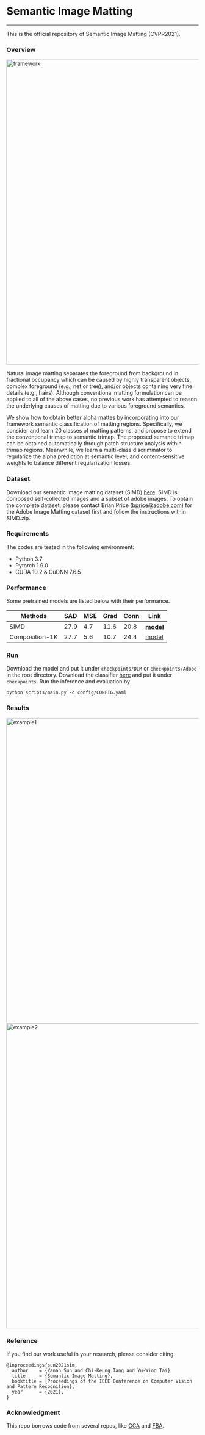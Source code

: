 # Semantic Image Matting
---
This is the official repository of Semantic Image Matting (CVPR2021). 


### Overview
<img src="./figures/framework.jpg" width="800" alt="framework" align=center/>

Natural image matting separates the foreground from background in fractional occupancy which can be caused by highly transparent objects, complex foreground (e.g., net or tree), and/or objects containing very fine details (e.g., hairs). Although conventional matting formulation can be applied to all of the above cases, no previous work has attempted to reason the underlying causes of matting due to various foreground semantics.

We show how to obtain better alpha mattes by incorporating into our framework semantic classification of matting regions. Specifically, we consider and learn 20 classes of matting patterns, and propose to extend the conventional trimap to semantic trimap. The proposed semantic trimap can be obtained automatically through patch structure analysis within trimap regions. Meanwhile, we learn a multi-class discriminator to regularize the alpha prediction at semantic level, and content-sensitive weights to balance different regularization losses. 

### Dataset
Download our semantic image matting dataset (SIMD) [here](https://drive.google.com/file/d/1Cl_Nacgid9ZLVZ7j-cMHnim4SocTMY92/view?usp=sharing). SIMD is composed self-collected images and a subset of adobe images. To obtain the complete dataset, please contact Brian Price (bprice@adobe.com) for the Adobe Image Matting dataset first and follow the instructions within SIMD.zip. 

### Requirements
The codes are tested in the following environment:

* Python 3.7
* Pytorch 1.9.0
* CUDA 10.2 & CuDNN 7.6.5

### Performance
Some pretrained models are listed below with their performance.
<table>
    <thead>
        <tr>
            <th>Methods</th>
            <th>SAD</th>
            <th>MSE</th>
            <th>Grad</th>
            <th>Conn</th>
            <th>Link</th>
        </tr>
    </thead>
    <tbody>
        <tr>
            <td>SIMD</td>
            <td>27.9</td>
            <td>4.7</td>
            <td>11.6</td>
            <td>20.8</td>
            <th><a href="https://drive.google.com/file/d/1kmhQtO-6wXTxgHtQCLRj3xPOEtXyzTXC/view?usp=sharing"> model </a></th>
        </tr>
        <tr>
            <td>Composition-1K</td>
            <td>27.7</td>
            <td>5.6</td>
            <td>10.7</td>
            <td>24.4</td>
            <td><a href="https://drive.google.com/file/d/1uUIhzBKyTRfu0Ylhm0O9pyV9TayPaODt/view?usp=sharing"> model </a></td>
        </tr>
    </tbody>
</table>

### Run

Download the model and put it under `checkpoints/DIM` or `checkpoints/Adobe` in the root directory. Download the classifier [here](https://drive.google.com/file/d/12JCGqDylBXJpgDhj4hg_JZYdbHlX8TKe/view?usp=sharing) and put it under `checkpoints`. Run the inference and evaluation by
```
python scripts/main.py -c config/CONFIG.yaml 
``` 

### Results
<img src="./figures/example1.png" width="800" alt="example1" align=center/>
<img src="./figures/example2.png" width="800" alt="example2" align=center/>


### Reference
If you find our work useful in your research, please consider citing:

```
@inproceedings{sun2021sim,
  author    = {Yanan Sun and Chi-Keung Tang and Yu-Wing Tai}
  title     = {Semantic Image Matting},
  booktitle = {Proceedings of the IEEE Conference on Computer Vision and Pattern Recognition},
  year      = {2021},
}
```

### Acknowledgment
This repo borrows code from several repos, like [GCA](https://github.com/Yaoyi-Li/GCA-Matting) and [FBA](https://github.com/MarcoForte/FBA_Matting).
